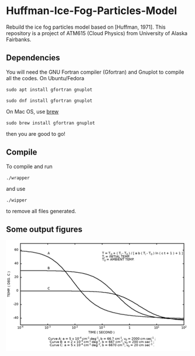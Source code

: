# Huffman-Ice-Fog-Particles-Model
Rebuild the ice fog particles model based on [Huffman, 1971]. This repository is a project of ATM615 (Cloud Physics) from University of Alaska Fairbanks.

## Dependencies
You will need the GNU Fortran compiler (Gfortran) and Gnuplot to compile all the codes. On Ubuntu/Fedora

```shell
sudo apt install gfortran gnuplot
```

```shell
sudo dnf install gfortran gnuplot
```
On Mac OS, use [brew](https://brew.sh/)

```shell
sudo brew install gfortran gnuplot
```

then you are good to go!

## Compile
To compile and run
```shell
./wrapper
```

and use
```shell
./wipper
```
to remove all files generated.

## Some output figures

![](images/fig1.png)
